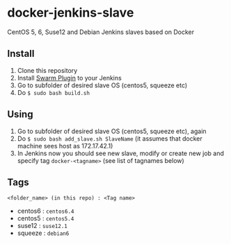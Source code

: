 docker-jenkins-slave
====================

CentOS 5, 6, Suse12 and Debian Jenkins slaves based on Docker

Install
--------------------

1. Clone this repository
2. Install <a href="https://wiki.jenkins-ci.org/display/JENKINS/Swarm+Plugin">Swarm Plugin</a> to your Jenkins
3. Go to subfolder of desired slave OS (centos5, squeeze etc)
4. Do `$ sudo bash build.sh`

Using
--------------------

1. Go to subfolder of desired slave OS (centos5, squeeze etc), again
2. Do `$ sudo bash add_slave.sh SlaveName` (it assumes that docker machine sees host as 172.17.42.1)
3. In Jenkins now you should see new slave, modify or create new job and specify tag `docker-<tagname>` (see list of tagnames below)

Tags
--------------------
 
 `<folder_name> (in this repo) : <Tag name>`
 
  - centos6 : `centos6.4`
  - centos5 : `centos5.4`
  - suse12 : `suse12.1`
  - squeeze : `debian6`
  
